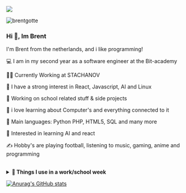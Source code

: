 

<p align="center">
 
<img src="https://readme-typing-svg.herokuapp.com?font=Fira+Code&size=27&duration=3000&pause=999&color=F37182CD&center=true&width=435&lines=Brent+G%C3%B6tte+%7C+Web+developer;Linux+enthousiast"> </p>
<img src="https://komarev.com/ghpvc/?username=brentgotte&label=Visitors&color=1ad90d&style=flat" alt="brentgotte" />
 ### Hi 👋, Im Brent
 
 
I'm Brent from the netherlands, and i like programming!

💻 I am in my second year as a  software engineer at the Bit-academy

🧑‍💼 Currently Working at STACHANOV

📝 I have a strong interest in React, Javascript,  AI and Linux

🔭 Working on school related stuff & side projects

🌱 i love learning about Computer's and everything connected to it

🌟 Main languages: Python PHP, HTML5, SQL and many more

🚩 Interested in learning AI and react

✍️ Hobby's are playing football, listening to music, gaming, anime and programming


<br>
<details>
  <summary><b>🔧 Things I use in a work/school week</b></summary>
  <br>
  <ul>
    <li><b>OS:</b> Ubuntu 22.04 LTS</li>
    <li><b>Laptop: </b>Lenovo Thinkpad x260</li>
    <li><b>Browser: </b> Firefox</li>
    <li><b>Code Editor:</b> VSCode</li>
    </ul>
  </details>


[![Anurag's GitHub stats](https://github-readme-stats.vercel.app/api?username=brentgotte)](https://github.com/anuraghazra/github-readme-stats)


